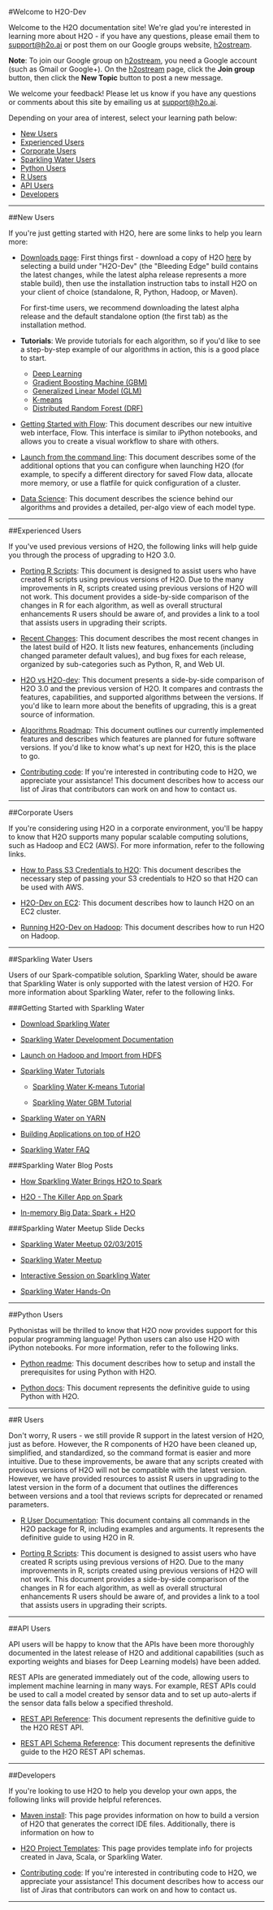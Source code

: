 #Welcome to H2O-Dev

Welcome to the H2O documentation site! We're glad you're interested in learning more about H2O - if you have any questions, please email them to [support@h2o.ai](mailto:support@h2o.ai) or post them on our Google groups website, <a href="https://groups.google.com/forum/#!forum/h2ostream" target="_blank">h2ostream</a>. 

**Note**: To join our Google group on <a href="https://groups.google.com/forum/#!forum/h2ostream" target="_blank">h2ostream</a>, you need a Google account (such as Gmail or Google+). On the <a href="https://groups.google.com/forum/#!forum/h2ostream" target="_blank">h2ostream</a> page, click the **Join group** button, then click the **New Topic** button to post a new message. 

We welcome your feedback! Please let us know if you have any questions or comments about this site by emailing us at <a href="mailto:support@h2o.ai?subject=Website Feedback">support@h2o.ai</a>. 

Depending on your area of interest, select your learning path below:

 - [New Users](#New)
 - [Experienced Users](#Exp)
 - [Corporate Users](#Corp)
 - [Sparkling Water Users](#SW)
 - [Python Users](#Py)
 - [R Users](#R)
 - [API Users](#API)
 - [Developers](#Dev)

---

<a name="New"></a>
##New Users

If you're just getting started with H2O, here are some links to help you learn more: 

- <a href="http://h2o.ai/download/" target="_blank">Downloads page</a>: First things first - download a copy of H2O <a href="http://h2o.ai/download/" target="_blank">here</a> by selecting a build under "H2O-Dev" (the "Bleeding Edge" build contains the latest changes, while the latest alpha release represents a more stable build), then use the installation instruction tabs to install H2O on your client of choice (standalone, R, Python, Hadoop, or Maven). 

	For first-time users, we recommend downloading the latest alpha release and the default standalone option (the first tab) as the installation method. 

- **Tutorials**: We provide tutorials for each algorithm, so if you'd like to see a step-by-step example of our algorithms in action, this is a good place to start.

	- <a href="https://github.com/h2oai/h2o-dev/blob/master/h2o-docs/src/product/tutorials/dl/dl.md" target="_blank">Deep Learning</a>
	- <a href="https://github.com/h2oai/h2o-dev/blob/master/h2o-docs/src/product/tutorials/gbm/gbm.md" target="_blank">Gradient Boosting Machine (GBM)</a>
	- <a href="https://github.com/h2oai/h2o-dev/blob/master/h2o-docs/src/product/tutorials/glm/glm.md" target="_blank">Generalized Linear Model (GLM)</a> 
	- <a href="https://github.com/h2oai/h2o-dev/blob/master/h2o-docs/src/product/tutorials/kmeans/kmeans.md" target="_blank">K-means</a>
	- <a href="https://github.com/h2oai/h2o-dev/blob/master/h2o-docs/src/product/tutorials/rf/rf.md" target="_blank">Distributed Random Forest (DRF)</a> 

- <a href="https://github.com/h2oai/h2o-dev/blob/master/h2o-docs/src/product/flow/README.md" target="_blank">Getting Started with Flow</a>: This document describes our new intuitive web interface, Flow. This interface is similar to iPython notebooks, and allows you to create a visual workflow to share with others. 

- <a href="https://github.com/h2oai/h2o-dev/blob/master/h2o-docs/src/product/howto/H2O-DevCmdLine.md" target="_blank">Launch from the command line</a>: This document describes some of the additional options that you can configure when launching H2O (for example, to specify a different directory for saved Flow data, allocate more memory, or use a flatfile for quick configuration of a cluster.

- <a href="https://github.com/h2oai/h2o-dev/blob/master/h2o-docs/src/product/tutorials/datascience/DataScienceH2O-Dev.md" target="_blank">Data Science</a>: This document describes the science behind our algorithms and provides a detailed, per-algo view of each model type. 

---

<a name="Exp"></a>
##Experienced Users

If you've used previous versions of H2O, the following links will help guide you through the process of upgrading to H2O 3.0. 

- <a href="https://github.com/h2oai/h2o-dev/blob/master/h2o-docs/src/product/upgrade/H2ODevPortingRScripts.md" target="_blank">Porting R Scripts</a>: This document is designed to assist users who have created R scripts using previous versions of H2O. Due to the many improvements in R, scripts created using previous versions of H2O will not work. This document provides a side-by-side comparison of the changes in R for each algorithm, as well as overall structural enhancements R users should be aware of, and provides a link to a tool that assists users in upgrading their scripts. 

- <a href="https://github.com/h2oai/h2o-dev/blob/master/h2o-docs/src/product/flow/RecentChanges.md" target="_blank">Recent Changes</a>: This document describes the most recent changes in the latest build of H2O. It lists new features, enhancements (including changed parameter default values), and bug fixes for each release, organized by sub-categories such as Python, R, and Web UI. 

- <a href="https://github.com/h2oai/h2o-dev/blob/jessica-dev-docs/h2o-docs/src/product/upgrade/H2OvsH2O-Dev.md" target="_blank">H2O vs H2O-dev</a>: This document presents a side-by-side comparison of H2O 3.0 and the previous version of H2O. It compares and contrasts the features, capabilities, and supported algorithms between the versions. If you'd like to learn more about the benefits of upgrading, this is a great source of information. 


- <a href="https://github.com/h2oai/h2o-dev/blob/master/h2o-docs/src/product/flow/images/H2O-Algorithms-Road-Map.pdf" target="_blank">Algorithms Roadmap</a>: This document outlines our currently implemented features and describes which features are planned for future software versions. If you'd like to know what's up next for H2O, this is the place to go. 

- <a href="https://github.com/h2oai/h2o-dev/blob/master/CONTRIBUTING.md" target="_blank">Contributing code</a>: If you're interested in contributing code to H2O, we appreciate your assistance! This document describes how to access our list of Jiras that contributors can work on and how to contact us. 

---

<a name="Corp"></a>
##Corporate Users

If you're considering using H2O in a corporate environment, you'll be happy to know that H2O supports many popular scalable computing solutions, such as Hadoop and EC2 (AWS). For more information, refer to the following links. 

- <a href="https://github.com/h2oai/h2o-dev/blob/master/h2o-docs/src/product/howto/H2O-DevS3Creds.md" target="_blank">How to Pass S3 Credentials to H2O</a>: This document describes the necessary step of passing your S3 credentials to H2O so that H2O can be used with AWS. 

- <a href="https://github.com/h2oai/h2o-dev/blob/master/h2o-docs/src/product/howto/H2O-DevEC2.md" target="_blank">H2O-Dev on EC2</a>: This document describes how to launch H2O on an EC2 cluster.

- <a href="https://github.com/h2oai/h2o-dev/blob/master/h2o-docs/src/product/howto/H2O-DevHadoop.md" target="_blank">Running H2O-Dev on Hadoop</a>: This document describes how to run H2O on Hadoop. 


---

<a name="SW"></a>
##Sparkling Water Users


Users of our Spark-compatible solution, Sparkling Water, should be aware that Sparkling Water is only supported with the latest version of H2O. For more information about Sparkling Water, refer to the following links. 

###Getting Started with Sparkling Water

- <a href="http://h2o.ai/download/" target="_blank">Download Sparkling Water</a>

- <a href="https://github.com/h2oai/sparkling-water/blob/master/DEVEL.md" target="_blank">Sparkling Water Development Documentation</a>

- <a href="https://github.com/h2oai/sparkling-water/tree/master/examples#sparkling-water-on-hadoop" target="_blank">Launch on Hadoop and Import from HDFS</a>

- <a href="https://github.com/h2oai/sparkling-water/tree/master/examples" target="_blank">Sparkling Water Tutorials</a>

	- <a href="https://github.com/h2oai/sparkling-water/blob/master/examples/src/main/scala/org/apache/spark/examples/h2o/ProstateDemo.scala" target="_blank">Sparkling Water K-means Tutorial</a>
	
	- <a href="https://github.com/h2oai/sparkling-water/blob/master/examples/src/main/scala/org/apache/spark/examples/h2o/CitiBikeSharingDemo.scala" target="_blank">Sparkling Water GBM Tutorial</a>

- <a href="http://h2o.ai/blog/2014/11-sparkling-water-on-yarn-example/" target="_blank">Sparkling Water on YARN</a>

- <a href="http://learn.h2o.ai/content/hackers_station/README.html" target="_blank">Building Applications on top of H2O</a>

- <a href="http://h2o.ai/product/faq/#SparklingH2O" target="_blank">Sparkling Water FAQ</a>

###Sparkling Water Blog Posts

- <a href="http://h2o.ai/blog/2014/09/how-sparkling-water-brings-h2o-to-spark" target="_blank">How Sparkling Water Brings H2O to Spark</a>

- <a href="http://h2o.ai/blog/2014/06/h2o-killer-application-spark" target="_blank">H2O - The Killer App on Spark</a>

- <a href="http://h2o.ai/blog/2014/03/spark-h2o/" target="_blank">In-memory Big Data: Spark + H2O</a>

###Sparkling Water Meetup Slide Decks

- <a href="https://github.com/h2oai/sparkling-water/tree/master/examples/scripts" target="_blank">Sparkling Water Meetup 02/03/2015

- <a href="http://www.slideshare.net/0xdata/spa-43755759" target="_blank">Sparkling Water Meetup</a>

- <a href="http://www.slideshare.net/0xdata/2014-12-17meetup" target="_blank">Interactive Session on Sparkling Water</a>

- <a href="http://www.slideshare.net/0xdata/2014-09-30sparklingwaterhandson" target="_blank">Sparkling Water Hands-On</a>

---

<a name="Py"></a>
##Python Users

Pythonistas will be thrilled to know that H2O now provides support for this popular programming language! Python users can also use H2O with iPython notebooks. For more information, refer to the following links. 

- <a href="https://github.com/h2oai/h2o-dev/blob/master/h2o-py/README.rst" target="_blank">Python readme</a>: This document describes how to setup and install the prerequisites for using Python with H2O. 

- <a href="http://h2o-release.s3.amazonaws.com/h2o-dev/master/1188/docs-website/h2o-py/docs/index.html" target="_blank">Python docs</a>: This document represents the definitive guide to using Python with H2O. 

---

<a name="R"></a>
##R Users

Don't worry, R users - we still provide R support in the latest version of H2O, just as before. However, the R components of H2O have been cleaned up, simplified, and standardized, so the command format is easier and more intuitive. Due to these improvements, be aware that any scripts created with previous versions of H2O will not be compatible with the latest version. However, we have provided resources to assist R users in upgrading to the latest version in the form of a document that outlines the differences between versions and a tool that reviews scripts for deprecated or renamed parameters. 

- <a href="http://h2o-release.s3.amazonaws.com/h2o-dev/master/1188/docs-website/h2o-r/h2o_package.pdf" target="_blank">R User Documentation</a>: This document contains all commands in the H2O package for R, including examples and arguments. It represents the definitive guide to using H2O in R. 

- <a href="https://github.com/h2oai/h2o-dev/blob/master/h2o-docs/src/product/upgrade/H2ODevPortingRScripts.md" target="_blank">Porting R Scripts</a>: This document is designed to assist users who have created R scripts using previous versions of H2O. Due to the many improvements in R, scripts created using previous versions of H2O will not work. This document provides a side-by-side comparison of the changes in R for each algorithm, as well as overall structural enhancements R users should be aware of, and provides a link to a tool that assists users in upgrading their scripts. 

---

<a name="API"></a>
##API Users

API users will be happy to know that the APIs have been more thoroughly documented in the latest release of H2O and additional capabilities (such as exporting weights and biases for Deep Learning models) have been added. 

REST APIs are generated immediately out of the code, allowing users to implement machine learning in many ways. For example, REST APIs could be used to call a model created by sensor data and to set up auto-alerts if the sensor data falls below a specified threshold. 

- <a href="http://h2o-release.s3.amazonaws.com/h2o-dev/master/1188/docs-website/h2o-docs/index.html#route-reference" target="_blank">REST API Reference</a>: This document represents the definitive guide to the H2O REST API. 

- <a href="http://h2o-release.s3.amazonaws.com/h2o-dev/master/1188/docs-website/h2o-docs/index.html#schema-reference" target="_blank">REST API Schema Reference</a>: This document represents the definitive guide to the H2O REST API schemas. 

---

<a name="Dev"></a>
##Developers

If you're looking to use H2O to help you develop your own apps, the following links will provide helpful references. 

- <a href="https://github.com/h2oai/h2o-dev/blob/master/build.gradle" target="_blank">Maven install</a>: This page provides information on how to build a version of H2O that generates the correct IDE files. Additionally, there is information on how to 

- <a href="https://github.com/h2oai/h2o-droplets" target="_blank">H2O Project Templates</a>: This page provides template info for projects created in Java, Scala, or Sparkling Water. 

- <a href="https://github.com/h2oai/h2o-dev/blob/master/CONTRIBUTING.md" target="_blank">Contributing code</a>: If you're interested in contributing code to H2O, we appreciate your assistance! This document describes how to access our list of Jiras that contributors can work on and how to contact us. 

---
